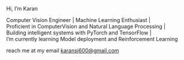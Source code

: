Hi, I’m Karan <br>

Computer Vision Engineer | Machine Learning Enthusiast | <br>
Proficient in ComputerVision and Natural Language Processing | <br>
Building intelligent systems with PyTorch and TensorFlow |<br>
I’m currently learning Model deployment and Reinforcement Learning<br>

reach me at my email karansj600@gmail.com<br>


<!---
Karan-tiet/Karan-tiet is a ✨ special ✨ repository because its `README.md` (this file) appears on your GitHub profile.
You can click the Preview link to take a look at your changes.
--->
